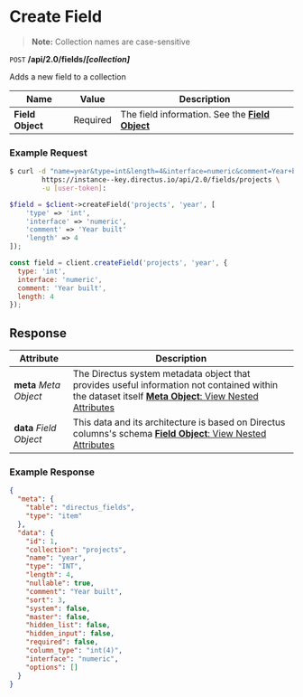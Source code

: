 # Create Field

> **Note:** Collection names are case-sensitive

<span class="request">`POST` **/api/2.0/fields/_[collection]_**</span>

<span class="description">Adds a new field to a collection</span>

<span class="arguments">Name</span> | Value | Description
------------------ | ----- | -----------
**Field Object**         | <span class="required">Required</span> | The field information. See the [**Field Object**](/overview/objects-model.md#field-object)

### Example Request

```bash
$ curl -d "name=year&type=int&length=4&interface=numeric&comment=Year+built" \       
        https://instance--key.directus.io/api/2.0/fields/projects \
        -u [user-token]:
```

```php
$field = $client->createField('projects', 'year', [
    'type' => 'int',
    'interface' => 'numeric',
    'comment' => 'Year built'
    'length' => 4
]);
```

```javascript
const field = client.createField('projects', 'year', {
  type: 'int',
  interface: 'numeric',
  comment: 'Year built',
  length: 4
});
```

## Response

<span class="attributes">Attribute</span> | Description
---------|------------
**meta** _Meta Object_ | The Directus system metadata object that provides useful information not contained within the dataset itself [**Meta Object**: View Nested Attributes](/overview/objects-model.md#meta-object)
**data** _Field Object_ | <span class="custom">This data and its architecture is based on Directus columns's schema</span> [**Field Object**: View Nested Attributes](/overview/objects-model.md#field-object)

### Example Response

```json
{
  "meta": {
    "table": "directus_fields",
    "type": "item"
  },
  "data": {
    "id": 1,
    "collection": "projects",
    "name": "year",
    "type": "INT",
    "length": 4,
    "nullable": true,
    "comment": "Year built",
    "sort": 3,
    "system": false,
    "master": false,
    "hidden_list": false,
    "hidden_input": false,
    "required": false,
    "column_type": "int(4)",
    "interface": "numeric",
    "options": []
  }
}
```
